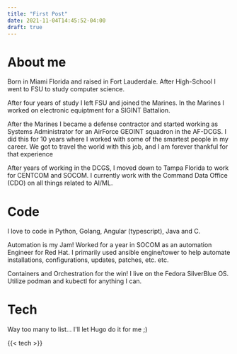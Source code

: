 ```yaml
---
title: "First Post"
date: 2021-11-04T14:45:52-04:00
draft: true
---
```


# About me
Born in Miami Florida and raised in Fort Lauderdale. After High-School I went to FSU to study computer science.

After four years of study I left FSU and joined the Marines. In the Marines I worked on electronic equiptment for a SIGINT Battalion.

After the Marines I became a defense contractor and started working as Systems Administrator for an AirForce GEOINT squadron in the AF-DCGS.
I did this for 10 years where I worked with some of the smartest people in my career. We got to travel the world with this job, 
and I am forever thankful for that experience

After years of working in the DCGS, I moved down to Tampa Florida to work for CENTCOM and SOCOM. I currently work with the
Command Data Office (CDO) on all things related to AI/ML.

# Code
I love to code in Python, Golang, Angular (typescript), Java and C.

Automation is my Jam! Worked for a year in SOCOM as an automation Engineer for Red Hat. I primarily used ansible engine/tower
to help automate installations, configurations, updates, patches, etc. etc.

Containers and Orchestration for the win! I live on the Fedora SilverBlue OS. Utilize podman and kubectl for anything I can.

# Tech
Way too many to list... I'll let Hugo do it for me ;)

{{< tech >}}



